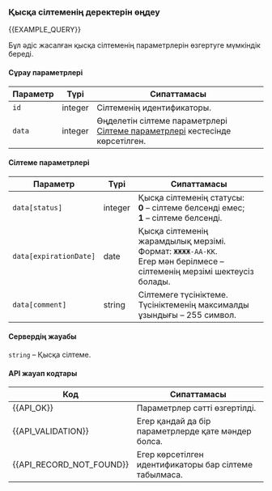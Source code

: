 ### Қысқа сілтеменің деректерін өңдеу
{{EXAMPLE_QUERY}}

Бұл әдіс жасалған қысқа сілтеменің параметрлерін өзгертуге мүмкіндік береді.

#### Сұрау параметрлері

 Параметр  | Түрі     | Сипаттамасы
-----------|---------|-----------
`id`       | integer | Сілтеменің идентификаторы.
`data`     | integer | Өңделетін сілтеме параметрлері [Сілтеме параметрлері](#update-data) кестесінде көрсетілген.

#### <span data-anchor="update-data">Сілтеме параметрлері</span>

 Параметр             | Түрі     | Сипаттамасы
----------------------|---------|-----------
`data[status]`        | integer | Қысқа сілтеменің статусы:<br>**0** – сілтеме белсенді емес;<br>**1** – сілтеме белсенді.
`data[expirationDate]`| date    | Қысқа сілтеменің жарамдылық мерзімі.<br>Формат: `ЖЖЖЖ-АА-КК`.<br>Егер мән берілмесе – сілтеменің мерзімі шектеусіз болады.
`data[comment]`       | string  | Сілтемеге түсініктеме.<br>Түсініктеменің максималды ұзындығы – 255 символ.

#### Сервердің жауабы

`string` – Қысқа сілтеме.

#### API жауап кодтары

Код                      | Сипаттамасы
-------------------------|----
{{API_OK}}               | Параметрлер сәтті өзгертілді.
{{API_VALIDATION}}       | Егер қандай да бір параметрлерде қате мәндер болса.
{{API_RECORD_NOT_FOUND}} | Егер көрсетілген идентификаторы бар сілтеме табылмаса.
